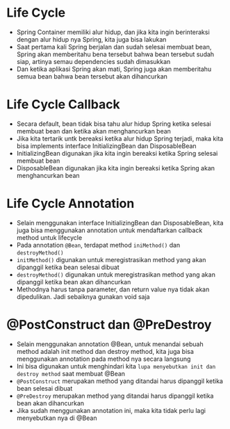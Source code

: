 # Life Cycle

- Spring Container memiliki alur hidup, dan jika kita ingin berinteraksi dengan alur hidup nya Spring, kita juga bisa lakukan
- Saat pertama kali Spring berjalan dan sudah selesai membuat bean, Spring akan memberitahu bena tersebut bahwa bean tersebut sudah siap, artinya semau dependencies sudah dimasukkan
- Dan ketika aplikasi Spring akan mati, Spring juga akan memberitahu semua bean bahwa bean tersebut akan dihancurkan

# Life Cycle Callback

- Secara default, bean tidak bisa tahu alur hidup Spring ketika selesai membuat bean dan ketika akan menghancurkan bean
- Jika kita tertarik untk bereaksi ketika alur hidup Spring terjadi, maka kita bisa implements interface InitializingBean dan DisposableBean
- InitializingBean digunakan jika kita ingin bereaksi ketika Spring selesai membuat bean
- DisposableBean digunakan jika kita ingin bereaksi ketika Spring akan menghancurkan bean

# Life Cycle Annotation

- Selain menggunakan interface InitializingBean dan DisposableBean, kita juga bisa menggunakan annotation untuk mendaftarkan callback method untuk lifecycle
- Pada annotation `@Bean`, terdapat method `iniMethod()` dan `destroyMethod()`
- `initMethod()` digunakan untuk meregistrasikan method yang akan dipanggil ketika bean selesai dibuat
- `destroyMethod()` digunakan untuk meregistrasikan method yang akan dipanggil ketika bean akan dihancurkan
- Methodnya harus tanpa parameter, dan return value nya tidak akan dipedulikan. Jadi sebaiknya gunakan void saja

# @PostConstruct dan @PreDestroy

- Selain menggunakan annotation @Bean, untuk menandai sebuah method adalah init method dan destroy method, kita juga bisa menggunakan annotation pada method nya secara langsung
- Ini bisa digunakan untuk menghindari kita `lupa menyebutkan init dan destroy method` saat membuat @Bean
- `@PostConstruct` merupakan method yang ditandai harus dipanggil ketika bean selesai dibuat
- `@PreDestroy` merupakan method yang ditandai harus dipanggil ketika bean akan dihancurkan
- Jika sudah menggunakan annotation ini, maka kita tidak perlu lagi menyebutkan nya di @Bean